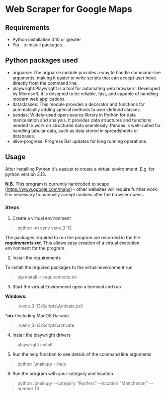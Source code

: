 # Web Scraper for Google Maps

## Requirements
* Python installation 3.10 or greater
* Pip - to install packages.

## Python packages used
* argparse: The argparse module provides a way to handle command-line arguments, making it easier to write scripts that can accept user input directly from the command line. 
* playwright:Playwright is a tool for automating web browsers. Developed by Microsoft, it is designed to be reliable, fast, and capable of handling modern web applications.
* dataclasses: This module provides a decorator and functions for automatically adding special methods to user-defined classes. 
* pandas: Widely-used open-source library in Python for data manipulation and analysis. It provides data structures and functions needed to work on structured data seamlessly. Pandas is well-suited for handling tabular data, such as data stored in spreadsheets or databases.
* alive-progress: Progress Bar updates for long running operations

## Usage 
After installing Python it's easiest to create a virtual environment. E.g. for python version 3.13.

**N.B.** This program is currently hardcoded to scape [https://www.google.com/maps] - other websites will require further work. It is necessary to manually accept cookies after the browser opens. 

### Steps ###

1. Create a virtual environment

> python -m venv venv_3-13

The packages required to run the program are recorded in the file **_requirements.txt_**. This allows easy creation of a virtual execution environment for the program.

2. Install the requirements

To install the required packages to the virtual environment run
> pip install -r requirements.txt

3. Start the virtual Environment open a terminal and run

**Windows:**
> .\venv_3-13\Scripts\Activate.ps1

***nix** (Including MacOS Darwin) 
> .\venv_3-13\Scripts\activate

4. Install the playwright drivers

> playwright install

5. Run the help function to see details of the command line arguments

>  python .\main.py --help

6. Run the program with your category and location

>  python .\main.py --category "Roofers" --location "Manchester" --number 10